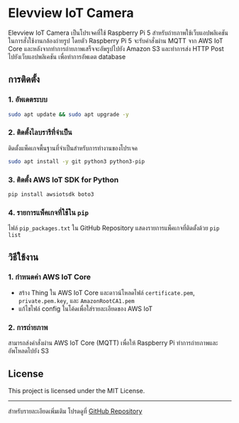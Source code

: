 # Elevview IoT Camera

Elevview IoT Camera เป็นโปรเจคที่ใช้ Raspberry Pi 5 สำหรับถ่ายภาพใช้เว็บแอปพลิเคชันในการสั่งใช้งานกล้องถ่ายรูป โดยตัว Raspberry Pi 5 จะรับคำสั่งผ่าน MQTT จาก AWS IoT Core และหลังจากทำการถ่ายภาพเสร็จจะอัพรูปไปยัง Amazon S3 และทำการส่ง HTTP Post ไปยังเว็บแอปพลิเคชัน เพื่อทำการอัพเดต database

## การติดตั้ง

### 1. อัพเดตระบบ

```bash
sudo apt update && sudo apt upgrade -y
```

### 2. ติดตั้งไลบรารีที่จำเป็น

ติดตั้งแพ็คเกจพื้นฐานที่จำเป็นสำหรับการทำงานของโปรเจค

```bash
sudo apt install -y git python3 python3-pip
```

### 3. ติดตั้ง AWS IoT SDK for Python

```bash
pip install awsiotsdk boto3
```

### 4. รายการแพ็คเกจที่ใช้ใน `pip`

ไฟล์ `pip_packages.txt` ใน GitHub Repository แสดงรายการแพ็คเกจที่ติดตั้งด้วย `pip list`

## วิธีใช้งาน

### 1. กำหนดค่า AWS IoT Core

- สร้าง Thing ใน AWS IoT Core และดาวน์โหลดไฟล์ `certificate.pem`, `private.pem.key`, และ `AmazonRootCA1.pem`
- แก้ไขไฟล์ config ในโค้ดเพื่อใส่รายละเอียดของ AWS IoT

### 2. การถ่ายภาพ

สามารถส่งคำสั่งผ่าน AWS IoT Core (MQTT) เพื่อให้ Raspberry Pi ทำการถ่ายภาพและอัพโหลดไปยัง S3

## License

This project is licensed under the MIT License.

---

สำหรับรายละเอียดเพิ่มเติม โปรดดูที่ [GitHub Repository](https://github.com/MONLEMON/Elevview_IoT_Camera)
